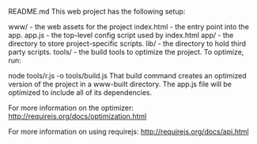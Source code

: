 README.md
This web project has the following setup:

www/ - the web assets for the project
index.html - the entry point into the app.
app.js - the top-level config script used by index.html
app/ - the directory to store project-specific scripts.
lib/ - the directory to hold third party scripts.
tools/ - the build tools to optimize the project.
To optimize, run:

node tools/r.js -o tools/build.js
That build command creates an optimized version of the project in a www-built directory. The app.js file will be optimized to include all of its dependencies.

For more information on the optimizer: http://requirejs.org/docs/optimization.html

For more information on using requirejs: http://requirejs.org/docs/api.html